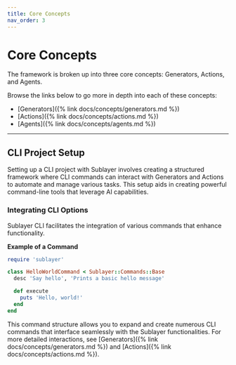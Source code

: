 ```yaml
---
title: Core Concepts
nav_order: 3
---
```

# Core Concepts

The framework is broken up into three core concepts: Generators, Actions, and Agents.

Browse the links below to go more in depth into each of these concepts:

* [Generators]({% link docs/concepts/generators.md %})
* [Actions]({% link docs/concepts/actions.md %})
* [Agents]({% link docs/concepts/agents.md %})

---

## CLI Project Setup

Setting up a CLI project with Sublayer involves creating a structured framework where CLI commands can interact with Generators and Actions to automate and manage various tasks. This setup aids in creating powerful command-line tools that leverage AI capabilities.

### Integrating CLI Options

Sublayer CLI facilitates the integration of various commands that enhance functionality.

**Example of a Command**

```ruby
require 'sublayer'

class HelloWorldCommand < Sublayer::Commands::Base
  desc 'Say hello', 'Prints a basic hello message'

  def execute
    puts 'Hello, world!'
  end
end
```

This command structure allows you to expand and create numerous CLI commands that interface seamlessly with the Sublayer functionalities. For more detailed interactions, see [Generators]({% link docs/concepts/generators.md %}) and [Actions]({% link docs/concepts/actions.md %}).